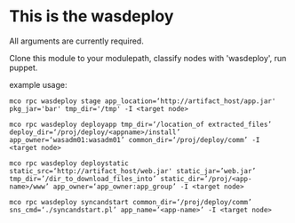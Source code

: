 This is the wasdeploy
===
All arguments are currently required.

Clone this module to your modulepath, classify nodes with 'wasdeploy', run puppet.

example usage: 
```
mco rpc wasdeploy stage app_location=‘http://artifact_host/app.jar' pkg_jar='bar' tmp_dir='/tmp' -I <target node>

mco rpc wasdeploy deployapp tmp_dir=‘/location_of extracted_files’ deploy_dir=‘/proj/deploy/<appname>/install’ app_owner=‘wasadm01:wasadm01’ common_dir=‘/proj/deploy/comm’ -I <target node>

mco rpc wasdeploy deploystatic static_src=‘http://artifact_host/web.jar' static_jar=’web.jar’ tmp_dir=’/dir_to_download_files_into’ static_dir=’/proj/<app-name>/www’ app_owner=‘app_owner:app_group’ -I <target node>

mco rpc wasdeploy syncandstart common_dir=‘/proj/deploy/comm’ sns_cmd=‘./syncandstart.pl’ app_name=’<app-name>’ -I <target node>
```
